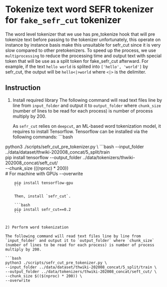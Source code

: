 # Tokenize text word SEFR tokenizer for `fake_sefr_cut` tokenizer

The word level tokenizer that we use has pre_tokenize hook that will pre tokenize text before passing to the tokenizer unfortunately, this operate on instance by instance basis make this unsuitable for sefr_cut since it is very slow compared to other pretokenizers. To speed up the process, we use `multiprocessing` to reduce the processing time and output text with special token that will be use as a split token for fake_sefr_cut afterward. For example, if the text `hello world` is splited into `['hello', 'world']` by sefr_cut, the output will be `hello<|>world` where `<|>` is the delimiter.

## Instruction

1) Install required library	The following command will read text files line by line from `input_folder` and output it to `output_folder` where `chunk_size` (number of lines to be read for each process) is number of process multiply by 200.


    As `sefr_cut` relies on `deepcut`, an ML-based word tokenization model, it requires to install Tensorflow. Tensorflow can be installed via the following commands:	```bash

python3 ./scripts/sefr_cut_pre_tokenizer.py \ 
    ```bash	--input_folder ../data/dataset/thwiki-202008_concat/5_split/train \
    pip install tensorflow	--output_folder ../data/tokenizers/thwiki-202008_concat/seft_cut/ \
--chunk_size $(($(nproc) * 200)) \
    # For machine with GPUs	--overwrite
```
    pip install tensorflow-gpu	
    ```	

    Then, install `sefr_cut`.	

    ```bash	
    pip install sefr_cut==0.2	
    ```	


2) Perform word tokenization

The following command will read text files line by line from `input_folder` and output it to `output_folder` where `chunk_size` (number of lines to be read for each process) is number of process multiply by 200.

```bash
python3 ./scripts/sefr_cut_pre_tokenizer.py \ 
--input_folder ../data/dataset/thwiki-202008_concat/5_split/train \
--output_folder ../data/tokenizers/thwiki-202008_concat/seft_cut/ \
--chunk_size $(($(nproc) * 200)) \
--overwrite
```

